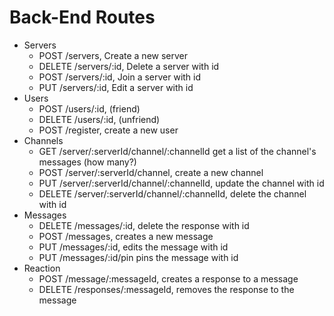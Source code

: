 # Back-End Routes

* Servers
  * POST /servers, Create a new server
  * DELETE /servers/:id, Delete a server with id
  * POST /servers/:id, Join a server with id
  * PUT /servers/:id, Edit a server with id
* Users
  * POST /users/:id, (friend)
  * DELETE /users/:id, (unfriend)
  * POST /register, create a new user
* Channels
  * GET /server/:serverId/channel/:channelId get a list of the channel's messages (how many?)
  * POST /server/:serverId/channel, create a new channel
  * PUT /server/:serverId/channel/:channelId, update the channel with id
  * DELETE /server/:serverId/channel/:channelId, delete the channel with id
* Messages
  * DELETE /messages/:id, delete the response with id
  * POST /messages, creates a new message
  * PUT /messages/:id, edits the message with id
  * PUT /messages/:id/pin pins the message with id
* Reaction
  * POST /message/:messageId, creates a response to a message
  * DELETE /responses/:messageId, removes the response to the message

